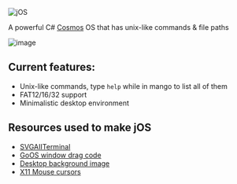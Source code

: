 ![jOS](https://github.com/9xbt/mango/assets/109512837/4080c53a-7cea-4b93-bbe3-9dc12e94c841)

A powerful C# [Cosmos](https://github.com/CosmosOS/Cosmos) OS that has unix-like commands & file paths

![image](https://github.com/9xbt/mango/assets/109512837/9603f42e-b7c3-42da-aa79-58d0fd1d7f83)

## Current features:
- Unix-like commands, type `help` while in mango to list all of them
- FAT12/16/32 support
- Minimalistic desktop environment

## Resources used to make jOS
- [SVGAIITerminal](https://github.com/9xbt/SVGAIITerminal)
- [GoOS window drag code](https://github.com/9xbt/GoOS/blob/Development/GoOS/GUI/Window.cs)
- [Desktop background image](https://www.pexels.com/photo/shallow-focus-photography-of-brown-grass-1209658/)
- [X11 Mouse cursors](https://en.wikipedia.org/wiki/X_Window_System)
